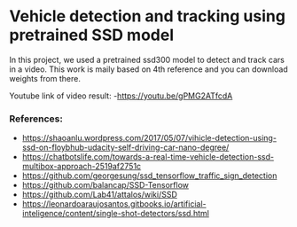 # Vehicle detection and tracking using pretrained SSD model
In this project, we used a pretrained ssd300 model to detect and track cars in a video. This work is maily based on 4th reference and you can download weights from there.

Youtube link of video result:
-https://youtu.be/gPMG2ATfcdA

### References:
- https://shaoanlu.wordpress.com/2017/05/07/vihicle-detection-using-ssd-on-floybhub-udacity-self-driving-car-nano-degree/
- https://chatbotslife.com/towards-a-real-time-vehicle-detection-ssd-multibox-approach-2519af2751c
- https://github.com/georgesung/ssd_tensorflow_traffic_sign_detection
- https://github.com/balancap/SSD-Tensorflow
- https://github.com/Lab41/attalos/wiki/SSD
- https://leonardoaraujosantos.gitbooks.io/artificial-inteligence/content/single-shot-detectors/ssd.html
